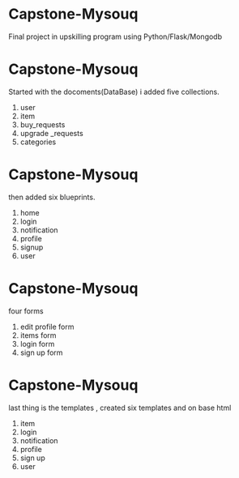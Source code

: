 # Capstone-Mysouq
Final project in upskilling program using Python/Flask/Mongodb

# Capstone-Mysouq
Started with the docoments(DataBase) i added five collections.
1. user
2. item
3. buy_requests
4. upgrade _requests
5. categories

# Capstone-Mysouq
then added six blueprints.
1. home
2. login
3. notification
4. profile
5. signup
6. user

# Capstone-Mysouq
four forms 
1. edit profile form
2. items form
3. login form
4. sign up form

# Capstone-Mysouq
last thing is the templates , created six templates and on base html
1. item
2. login
3. notification
4. profile
5. sign up
6. user
